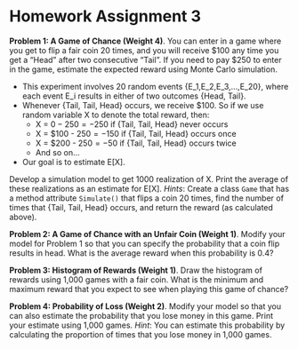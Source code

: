 # Homework Assignment 3


**Problem 1: A Game of Chance (Weight 4)**. You can enter in a game where you get to flip a fair coin 20 times, 
and you will receive $100 any time you get a “Head” after two consecutive “Tail”. 
If you need to pay $250 to enter in the game, estimate the expected reward using Monte Carlo simulation. 

- This experiment involves 20 random events {E_1,E_2,E_3,…,E_20}, where each event E_i results in 
either of two outcomes {Head, Tail}.
- Whenever {Tail, Tail, Head} occurs, we receive $100. So if we use random variable X to denote the total reward, then: 
	- X = $0 - 250 = -$250 if {Tail, Tail, Head} never occurs
	- X = $100 - $250 = -$150 if {Tail, Tail, Head} occurs once
	- X = $200 - $250 = -$50 if {Tail, Tail, Head} occurs twice
	- And so on… 
- Our goal is to estimate E[X]. 
	
Develop a simulation model to get 1000 realization of X. 
Print the average of these realizations as an estimate for E[X]. *Hints*: Create a class `Game` that has a method attribute 
`Simulate()` that flips a coin 20 times, find the number of times that {Tail, Tail, Head} occurs, 
and return the reward (as calculated above). 

**Problem 2: A Game of Chance with an Unfair Coin (Weight 1)**. 
Modify your model for Problem 1 so that you can specify the probability that a 
coin flip results in head. What is the average reward when this probability is 0.4?

**Problem 3: Histogram of Rewards (Weight 1)**. 
Draw the histogram of rewards using 1,000 games with a fair coin. 
What is the minimum and maximum reward that you expect to see when playing this game of chance? 

**Problem 4: Probability of Loss (Weight 2)**. 
Modify your model so that you can also estimate the probability 
that you lose money in this game. 
Print your estimate using 1,000 games. *Hint*: You can estimate this probability 
by calculating the proportion of times that you lose money in 1,000 games. 
